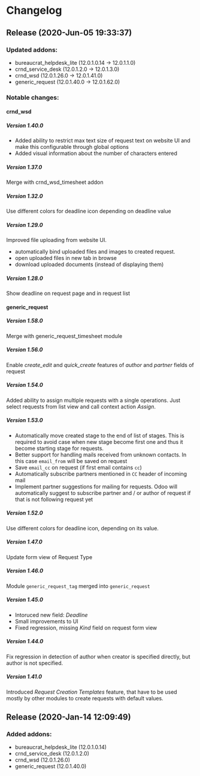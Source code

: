 # Changelog

## Release (2020-Jun-05 19:33:37)

### Updated addons:

- bureaucrat_helpdesk_lite (12.0.1.0.14 -> 12.0.1.1.0)
- crnd_service_desk (12.0.1.2.0 -> 12.0.1.3.0)
- crnd_wsd (12.0.1.26.0 -> 12.0.1.41.0)
- generic_request (12.0.1.40.0 -> 12.0.1.62.0)

### Notable changes:

#### crnd_wsd
##### Version 1.40.0

- Added ability to restrict max text size of request text on website UI and
    make this configurable through global options
- Added visual information about the number of characters entered


##### Version 1.37.0

Merge with crnd_wsd_timesheet addon


##### Version 1.32.0

Use different colors for deadline icon depending on deadline value


##### Version 1.29.0

Improved file uploading from website UI.
- automatically bind uploaded files and images to created request.
- open uploaded files in new tab in browse
- download uploaded documents (instead of displaying them)



##### Version 1.28.0

Show deadline on request page and in request list


#### generic_request
##### Version 1.58.0

Merge with generic_request_timesheet module


##### Version 1.56.0

Enable *create_edit* and *quick_create* features of *author* and *partner*
fields of request 


##### Version 1.54.0

Added ability to assign multiple requests with a single operations.
Just select requests from list view and call context action *Assign*.


##### Version 1.53.0

- Automatically move created stage to the end of list of stages.
  This is required to avoid case when new stage become first one and
  thus it become starting stage for requests.
- Better support for handling mails received from unknown contacts.
  In this case `email_from` will be saved on request
- Save `email_cc` on request (if first email contains `cc`)
- Automatically subscribe partners mentioned in ``CC`` header of incoming mail
- Implement partner suggestions for mailing for requests.
  Odoo will automatically suggest to subscribe partner and / or author of request
  if that is not following request yet


##### Version 1.52.0

Use different colors for deadline icon, depending on its value.


##### Version 1.47.0

Update form view of Request Type


##### Version 1.46.0

Module `generic_request_tag` merged into `generic_request`


##### Version 1.45.0

- Intoruced new field: *Deadline*
- Small improvements to UI
- Fixed regression, missing *Kind* field on request form view


##### Version 1.44.0

Fix regression in detection of author when creator is specified directly,
but author is not specified.


##### Version 1.41.0

Introduced *Request Creation Templates* feature,
that have to be used mostly by other modules to create requests with default values.




## Release (2020-Jan-14 12:09:49)

### Added addons:

- bureaucrat_helpdesk_lite (12.0.1.0.14)
- crnd_service_desk (12.0.1.2.0)
- crnd_wsd (12.0.1.26.0)
- generic_request (12.0.1.40.0)

